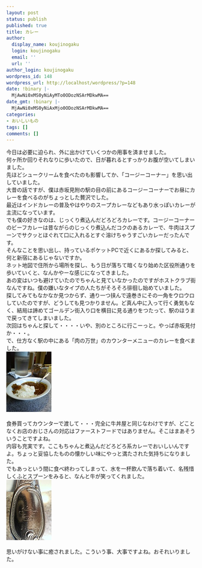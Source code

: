 ```yaml
---
layout: post
status: publish
published: true
title: カレー
author:
  display_name: koujinogaku
  login: koujinogaku
  email: ''
  url: ''
author_login: koujinogaku
wordpress_id: 148
wordpress_url: http://localhost/wordpress/?p=148
date: !binary |-
  MjAwNi0xMS0yNiAyMTo0ODozNSArMDkwMA==
date_gmt: !binary |-
  MjAwNi0xMS0yNiAxMjo0ODozNSArMDkwMA==
categories:
- おいしいもの
tags: []
comments: []
---
```

<p>今日は必要に迫られ、外に出かけていくつかの用事を済ませました。<br />
何ヶ所か回りそれなりに歩いたので、日が暮れるとすっかりお腹が空いてしまいました。<br />
先ほどシュークリームを食べたのも影響してか、「コージーコーナー」を思い出していました。<br />
大昔の話ですが、僕は赤坂見附の駅の目の前にあるコージーコーナーでお昼にカレーを食べるのがちょっとした贅沢でした。<br />
最近はインドカレーの普及やはやりのスープカレーなどもあり水っぽいカレーが主流になっています。<br />
でも僕の好きなのは、じっくり煮込んだどろどろカレーです。コージーコーナーのビーフカレーは昔ながらのじっくり煮込んだコクのあるカレーで、牛肉はスプーンでサクッとほぐれて口に入れるとすぐ溶けちゃうすごいカレーだったんです。<br />
そんなことを思い出し、持っているポケットPCで近くにあるか探してみると、何と新宿にあるじゃないですか。<br />
ネット地図で住所から場所を探し、もう日が落ちて暗くなり始めた区役所通りを歩いていくと、なんかやーな感じになってきました。<br />
あの変はいつも避けていたのでちゃんと見ていなかったのですがホストクラブ街なんですね。僕の嫌いなタイプの人たちがそろそろ徘徊し始めていました。<br />
探してみてもなかなか見つからず、通り一つ挟んで遠巻きにその一角をウロウロしていたのですが、どうしても見つかりません。ど真ん中に入って行く勇気もなく、結局は諦めてゴールデン街入り口を横目に見る通りをつたって、駅のほうまで戻ってきてしまいました。<br />
次回はちゃんと探して・・・・いや、別のところに行こーっと。やっぱ赤坂見付か・・・。<br />
で、仕方なく駅の中にある「肉の万世」のカウンターメニューのカレーを食べました。<br />
<a href="/blog/img/20061126184700.jpg" target="_blank"><img src="/blog/img/20061126184700.jpg" alt="" border="0"></a><br clear="all"><br />
食券買ってカウンターで渡して・・・完全に牛丼屋と同じなわけですが、どことなくお店のおじさんの対応はファーストフードではありません。そこはまあそういうことですよね。<br />
内容も充実です。ここもちゃんと煮込んだどろどろ系カレーでおいしいんですよ。ちょっと妥協したものの懐かしい味にやっと満たされた気持ちになりました。<br />
でもあっという間に食べ終わってしまって、水を一杯飲んで落ち着いて、名残惜しくふとスプーンをみると、なんと牛が笑ってくれました。<br />
<a href="/blog/img/20061126185300.jpg" target="_blank"><img src="/blog/img/20061126185300.jpg" alt="" border="0"></a><br clear="all"><br />
思いがけない事に癒されました。こういう事、大事ですよね。おそれいりました。</p>
